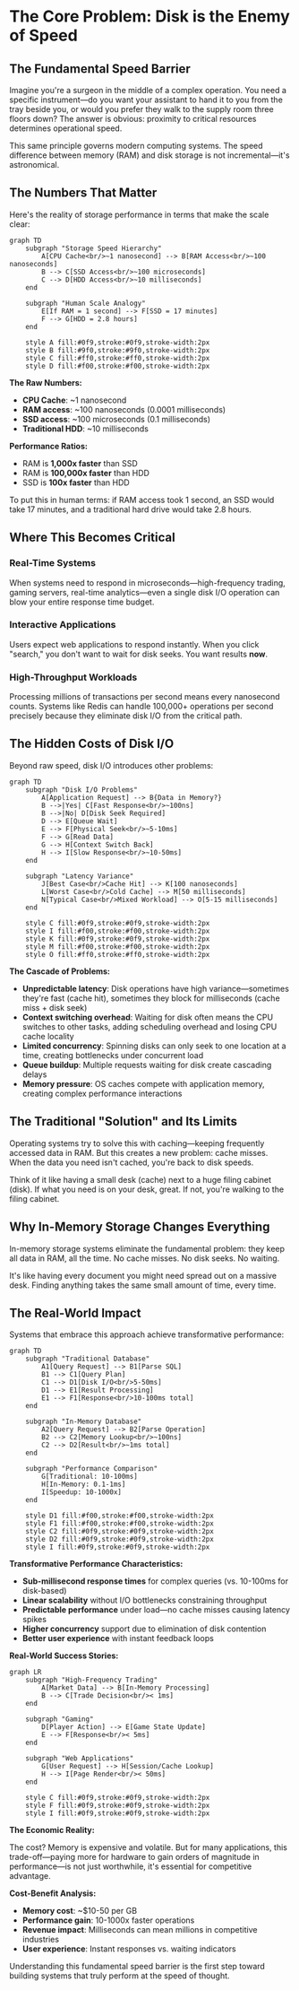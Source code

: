 # The Core Problem: Disk is the Enemy of Speed

## The Fundamental Speed Barrier

Imagine you're a surgeon in the middle of a complex operation. You need a specific instrument—do you want your assistant to hand it to you from the tray beside you, or would you prefer they walk to the supply room three floors down? The answer is obvious: proximity to critical resources determines operational speed.

This same principle governs modern computing systems. The speed difference between memory (RAM) and disk storage is not incremental—it's astronomical.

## The Numbers That Matter

Here's the reality of storage performance in terms that make the scale clear:

```mermaid
graph TD
    subgraph "Storage Speed Hierarchy"
        A[CPU Cache<br/>~1 nanosecond] --> B[RAM Access<br/>~100 nanoseconds]
        B --> C[SSD Access<br/>~100 microseconds]
        C --> D[HDD Access<br/>~10 milliseconds]
    end
    
    subgraph "Human Scale Analogy"
        E[If RAM = 1 second] --> F[SSD = 17 minutes]
        F --> G[HDD = 2.8 hours]
    end
    
    style A fill:#0f9,stroke:#0f9,stroke-width:2px
    style B fill:#9f0,stroke:#9f0,stroke-width:2px
    style C fill:#ff0,stroke:#ff0,stroke-width:2px
    style D fill:#f00,stroke:#f00,stroke-width:2px
```

**The Raw Numbers:**
- **CPU Cache**: ~1 nanosecond 
- **RAM access**: ~100 nanoseconds (0.0001 milliseconds)
- **SSD access**: ~100 microseconds (0.1 milliseconds) 
- **Traditional HDD**: ~10 milliseconds

**Performance Ratios:**
- RAM is **1,000x faster** than SSD
- RAM is **100,000x faster** than HDD
- SSD is **100x faster** than HDD

To put this in human terms: if RAM access took 1 second, an SSD would take 17 minutes, and a traditional hard drive would take 2.8 hours.

## Where This Becomes Critical

### Real-Time Systems
When systems need to respond in microseconds—high-frequency trading, gaming servers, real-time analytics—even a single disk I/O operation can blow your entire response time budget.

### Interactive Applications
Users expect web applications to respond instantly. When you click "search," you don't want to wait for disk seeks. You want results **now**.

### High-Throughput Workloads
Processing millions of transactions per second means every nanosecond counts. Systems like Redis can handle 100,000+ operations per second precisely because they eliminate disk I/O from the critical path.

## The Hidden Costs of Disk I/O

Beyond raw speed, disk I/O introduces other problems:

```mermaid
graph TD
    subgraph "Disk I/O Problems"
        A[Application Request] --> B{Data in Memory?}
        B -->|Yes| C[Fast Response<br/>~100ns]
        B -->|No| D[Disk Seek Required]
        D --> E[Queue Wait]
        E --> F[Physical Seek<br/>~5-10ms]
        F --> G[Read Data]
        G --> H[Context Switch Back]
        H --> I[Slow Response<br/>~10-50ms]
    end
    
    subgraph "Latency Variance"
        J[Best Case<br/>Cache Hit] --> K[100 nanoseconds]
        L[Worst Case<br/>Cold Cache] --> M[50 milliseconds]
        N[Typical Case<br/>Mixed Workload] --> O[5-15 milliseconds]
    end
    
    style C fill:#0f9,stroke:#0f9,stroke-width:2px
    style I fill:#f00,stroke:#f00,stroke-width:2px
    style K fill:#0f9,stroke:#0f9,stroke-width:2px
    style M fill:#f00,stroke:#f00,stroke-width:2px
    style O fill:#ff0,stroke:#ff0,stroke-width:2px
```

**The Cascade of Problems:**

- **Unpredictable latency**: Disk operations have high variance—sometimes they're fast (cache hit), sometimes they block for milliseconds (cache miss + disk seek)
- **Context switching overhead**: Waiting for disk often means the CPU switches to other tasks, adding scheduling overhead and losing CPU cache locality
- **Limited concurrency**: Spinning disks can only seek to one location at a time, creating bottlenecks under concurrent load
- **Queue buildup**: Multiple requests waiting for disk create cascading delays
- **Memory pressure**: OS caches compete with application memory, creating complex performance interactions

## The Traditional "Solution" and Its Limits

Operating systems try to solve this with caching—keeping frequently accessed data in RAM. But this creates a new problem: cache misses. When the data you need isn't cached, you're back to disk speeds.

Think of it like having a small desk (cache) next to a huge filing cabinet (disk). If what you need is on your desk, great. If not, you're walking to the filing cabinet.

## Why In-Memory Storage Changes Everything

In-memory storage systems eliminate the fundamental problem: they keep all data in RAM, all the time. No cache misses. No disk seeks. No waiting.

It's like having every document you might need spread out on a massive desk. Finding anything takes the same small amount of time, every time.

## The Real-World Impact

Systems that embrace this approach achieve transformative performance:

```mermaid
graph TD
    subgraph "Traditional Database"
        A1[Query Request] --> B1[Parse SQL]
        B1 --> C1[Query Plan]
        C1 --> D1[Disk I/O<br/>5-50ms]
        D1 --> E1[Result Processing]
        E1 --> F1[Response<br/>10-100ms total]
    end
    
    subgraph "In-Memory Database"
        A2[Query Request] --> B2[Parse Operation]
        B2 --> C2[Memory Lookup<br/>~100ns]
        C2 --> D2[Result<br/>~1ms total]
    end
    
    subgraph "Performance Comparison"
        G[Traditional: 10-100ms]
        H[In-Memory: 0.1-1ms]
        I[Speedup: 10-1000x]
    end
    
    style D1 fill:#f00,stroke:#f00,stroke-width:2px
    style F1 fill:#f00,stroke:#f00,stroke-width:2px
    style C2 fill:#0f9,stroke:#0f9,stroke-width:2px
    style D2 fill:#0f9,stroke:#0f9,stroke-width:2px
    style I fill:#0f9,stroke:#0f9,stroke-width:2px
```

**Transformative Performance Characteristics:**

- **Sub-millisecond response times** for complex queries (vs. 10-100ms for disk-based)
- **Linear scalability** without I/O bottlenecks constraining throughput
- **Predictable performance** under load—no cache misses causing latency spikes
- **Higher concurrency** support due to elimination of disk contention
- **Better user experience** with instant feedback loops

**Real-World Success Stories:**

```mermaid
graph LR
    subgraph "High-Frequency Trading"
        A[Market Data] --> B[In-Memory Processing]
        B --> C[Trade Decision<br/>< 1ms]
    end
    
    subgraph "Gaming"
        D[Player Action] --> E[Game State Update]
        E --> F[Response<br/>< 5ms]
    end
    
    subgraph "Web Applications"
        G[User Request] --> H[Session/Cache Lookup]
        H --> I[Page Render<br/>< 50ms]
    end
    
    style C fill:#0f9,stroke:#0f9,stroke-width:2px
    style F fill:#0f9,stroke:#0f9,stroke-width:2px
    style I fill:#0f9,stroke:#0f9,stroke-width:2px
```

**The Economic Reality:**

The cost? Memory is expensive and volatile. But for many applications, this trade-off—paying more for hardware to gain orders of magnitude in performance—is not just worthwhile, it's essential for competitive advantage.

**Cost-Benefit Analysis:**
- **Memory cost**: ~$10-50 per GB
- **Performance gain**: 10-1000x faster operations
- **Revenue impact**: Milliseconds can mean millions in competitive industries
- **User experience**: Instant responses vs. waiting indicators

Understanding this fundamental speed barrier is the first step toward building systems that truly perform at the speed of thought.